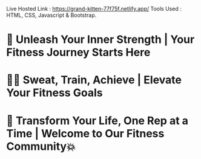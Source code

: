 Live Hosted Link : https://grand-kitten-77f75f.netlify.app/ 
Tools Used : HTML, CSS, Javascript & Bootstrap.
# 💪 Unleash Your Inner Strength | Your Fitness Journey Starts Here
# 🏋️‍♂️ Sweat, Train, Achieve | Elevate Your Fitness Goals
# 🌟 Transform Your Life, One Rep at a Time | Welcome to Our Fitness Community💥
                     

